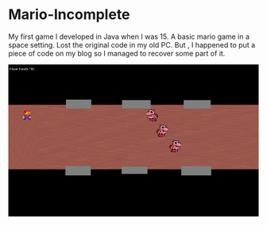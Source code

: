 # Mario-Incomplete
My first game I developed in Java when I was 15. A basic mario game in a space setting. Lost the original code in my old PC. But , I happened to put a piece of code on my blog so I managed to recover some part of it. 

<img src="screenshot 1.png"></img>
